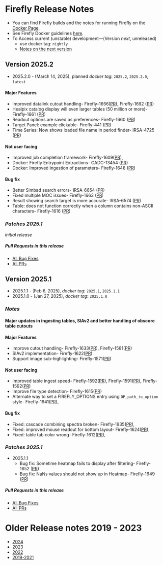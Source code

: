 # Firefly Release Notes

- You can find Firefly builds and the notes for running Firefly on the [Docker Page](https://hub.docker.com/r/ipac/firefly).
- See Firefly Docker guidelines [here](firefly-docker.md).
- To Access current (unstable) development—(Version _next_, unreleased) 
  - use docker tag: `nightly`
  - [Notes on the next version](next-release-details.md)


## Version 2025.2
- 2025.2.0 - (March 14, 2025), planned _docker tag_: `2025.2`, `2025.2.0`, `latest`

#### Major Features
- Improved datalink cutout handling- Firefly-1666([PR](https://github.com/Caltech-IPAC/firefly/pull/1717)), Firefly-1662 ([PR](https://github.com/Caltech-IPAC/firefly/pull/1715))
- Healpix catalog display will even larger tables (50 million or more)- Firefly-1661 ([PR](https://github.com/Caltech-IPAC/firefly/pull/1713))
- Readout options are saved as preferences- Firefly-1660 ([PR](https://github.com/Caltech-IPAC/firefly/pull/1707))
- Target Panel: example clickable- Firefly-441 ([PR](https://github.com/Caltech-IPAC/firefly/pull/1696))
- Time Series: Now shows loaded file name in period finder- IRSA-4725 ([PR](https://github.com/Caltech-IPAC/firefly/pull/1721))

#### Not user facing
- Improved job completion framework- Firefly-1609([PR](https://github.com/Caltech-IPAC/firefly/pull/1719)),
- Docker: Firefly Entrypoint Extractions- CADC-13454 ([PR](https://github.com/Caltech-IPAC/firefly/pull/1708))
- Docker: Improved ingestion of parameters- Firefly-1648 ([PR](https://github.com/Caltech-IPAC/firefly/pull/1698))

#### Bug fix
- Better Simbad search errors- IRSA-6654 ([PR](https://github.com/Caltech-IPAC/firefly/pull/1714))
- Fixed multiple MOC issues- Firefly-1663 ([PR](https://github.com/Caltech-IPAC/firefly/pull/1716))
- Result showing search target is more accurate- IRSA-6574 ([PR](https://github.com/Caltech-IPAC/firefly/pull/1712))
- Table: does not function correctly when a column contains non-ASCII characters- Firefly-1616 ([PR](https://github.com/Caltech-IPAC/firefly/pull/1716))


### _Patches 2025.1_
_initial release_

##### _Pull Requests in this release_
- [All Bug Fixes](https://github.com/caltech-ipac/firefly/pulls?q=is%3apr+milestone%3a2025.2+label%3abug)
- [All PRs](https://github.com/caltech-ipac/firefly/pulls?q=is%3apr++milestone%3a2025.2+)



## Version 2025.1
- 2025.1.1 - (Feb  6, 2025),  _docker tag_: `2025.1`, `2025.1.1`
- 2025.1.0 - (Jan 27, 2025),  _docker tag_: `2025.1.0`

### _Notes_
#### Major updates in ingesting tables, SIAv2 and better handling of obscore table cutouts

#### Major Features
 - Improve cutout handling- Firefly-1633([PR](https://github.com/Caltech-IPAC/firefly/pull/1689)),
Firefly-1581([PR](https://github.com/Caltech-IPAC/firefly/pull/1581))
 - SIAv2 implementation- Firefly-1622([PR](https://github.com/Caltech-IPAC/firefly/pull/1677))
 - Support image sub-highlighting- Firefly-1571([PR](https://github.com/Caltech-IPAC/firefly/pull/1642))

#### Not user facing
 - Improved table ingest speed- Firefly-1592([PR](https://github.com/Caltech-IPAC/firefly/pull/1667)), 
Firefly-1591([PR](https://github.com/Caltech-IPAC/firefly/pull/1662)), Firefly-1592([PR](https://github.com/Caltech-IPAC/firefly/pull/1667)) 
 - Improve file type detection- Firefly-1615([PR](https://github.com/Caltech-IPAC/firefly/pull/1670))
 - Alternate way to set a FIREFLY_OPTIONS entry using `OP_path_to_option` style- Firefly-1641([PR](https://github.com/Caltech-IPAC/firefly/pull/1691)), 

#### Bug fix
- Fixed: cascade combining spectra broken- Firefly-1635([PR](https://github.com/Caltech-IPAC/firefly/pull/1683)), 
- Fixed: improved mouse readout for bottom layout- Firefly-1624([PR](https://github.com/Caltech-IPAC/firefly/pull/1682)), 
- Fixed: table tab color wrong- Firefly-1612([PR](https://github.com/Caltech-IPAC/firefly/pull/1681)), 

### _Patches 2025.1_

- 2025.1.1
  - Bug fix: Sometime heatmap fails to display after filtering- Firefly-1652 ([PR](https://github.com/Caltech-IPAC/firefly/pull/1700))
  - Bug fix: NaNs values should not show up in Heatmap- Firefly-1649 ([PR](https://github.com/Caltech-IPAC/firefly/pull/1701))

##### _Pull Requests in this release_
- [All Bug Fixes](https://github.com/caltech-ipac/firefly/pulls?q=is%3apr+milestone%3a2025.1+label%3abug)
- [All PRs](https://github.com/caltech-ipac/firefly/pulls?q=is%3apr++milestone%3a2025.1+)


# Older Release notes 2019 - 2023
- [2024](old-release-notes/older-release-notes-2024.md)
- [2023](old-release-notes/older-release-notes-2023.md)
- [2022](old-release-notes/older-release-notes-2022.md)
- [2019-2021](old-release-notes/older-release-notes-2019-2021.md)
